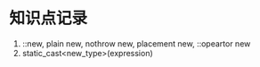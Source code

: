 # 知识点记录

1. ::new, plain new, nothrow new, placement new, ::opeartor new
2. static_cast<new_type>(expression)